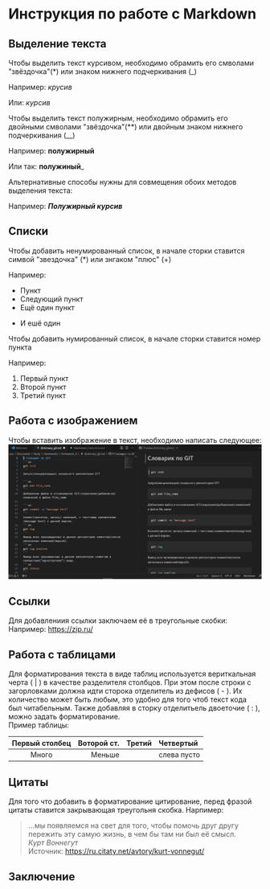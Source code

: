# Инструкция по работе с Markdown
## Выделение текста
Чтобы выделить текст курсивом, необходимо обрамить его смволами "звёздочка"(*) или знаком нижнего подчеркивания (_)

Например: *крусив*

Или: _курсив_

Чтобы выделить текст полужирным, необходимо обрамить его двойными смволами "звёздочка"(**) или двойным знаком нижнего подчеркивания (__)

Например: **полужирный**

Или так: __полужиный___

Альтернативные способы нужны для совмещения обоих методов выделения текста:

Например: __*Полужирный курсив*__
## Списки
Чтобы добавить ненумированный список, в начале сторки ставится симвой "звездочка" (*) или знгаком "плюс" (+)

Например:
* Пункт
* Следующий пункт
* Ещё один пункт
+ И ешё один

Чтобы добавить нумированный список, в начале сторки ставится номер пункта

Например:
1. Первый пункт
2. Второй пункт
3. Третий пункт
## Работа с изображением
Чтобы вставить изображение в текст, необходимо написать следующее: ![Скриншот](screenshot_1.JPG)
## Ссылки
Для добавлениия ссылки заключаем её в треугольные скобки:
Например: 
<https://zip.ru/>
## Работа с таблицами
Для форматирования текста в виде таблиц используется вериткальная черта ( | ) в качестве разделителя столбцов. При этом после строки с загорловками должна идти сторока отделитель из дефисов ( - ). Их количество может быть любым, это удобно для того чтоб текст кода был читабельным. Также добавляя  в сторку отделитьель двоеточие ( : ), можно задать форматирование.  
Пример таблицы:

| Первый столбец | Воторой ст.| Третий | Четвертый  | 
|:--------------:|-----------:|--------|:-----------|
|Много           |Меньше      |        |слева пусто |

## Цитаты
Для того что добавить в форматирование цитирование, перед фразой цитаты ставится закрывающая треугольня скобка. 
Нарпимер:
> ...мы появляемся на свет для того, чтобы помочь друг другу пережить эту самую жизнь, в чем бы там ни был её смысл.  
*Курт Воннегут*  
Источник: <https://ru.citaty.net/avtory/kurt-vonnegut/> 
## Заключение